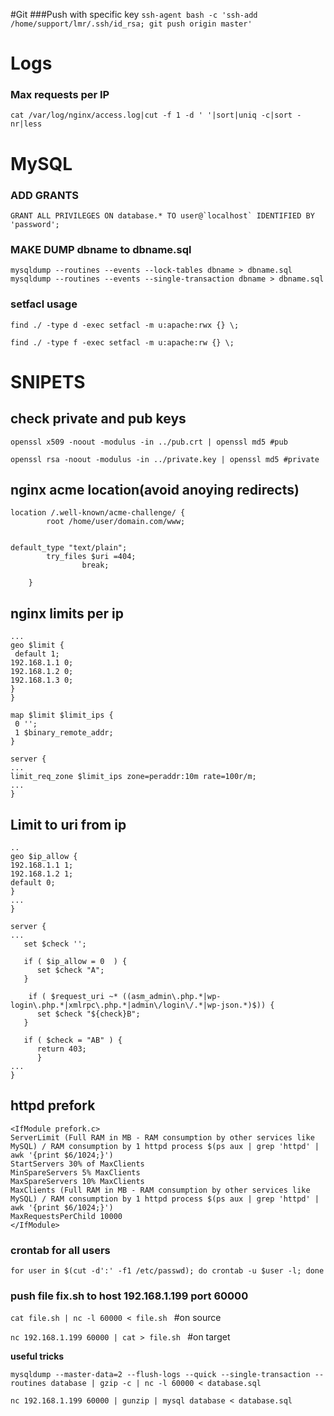 #Git
###Push with specific key
```ssh-agent bash -c 'ssh-add /home/support/lmr/.ssh/id_rsa; git push origin master'```

# Logs
### Max requests per IP
```cat /var/log/nginx/access.log|cut -f 1 -d ' '|sort|uniq -c|sort -nr|less ```

# MySQL
### ADD GRANTS
```GRANT ALL PRIVILEGES ON database.* TO user@`localhost` IDENTIFIED BY 'password';```
### MAKE DUMP dbname to dbname.sql
```mysqldump --routines --events --lock-tables dbname > dbname.sql```
```mysqldump --routines --events --single-transaction dbname > dbname.sql```

### setfacl usage

```find ./ -type d -exec setfacl -m u:apache:rwx {} \;```

```find ./ -type f -exec setfacl -m u:apache:rw {} \;```

# SNIPETS

## check private and pub keys
```
openssl x509 -noout -modulus -in ../pub.crt | openssl md5 #pub

openssl rsa -noout -modulus -in ../private.key | openssl md5 #private
```

## nginx acme location(avoid anoying redirects)
```
location /.well-known/acme-challenge/ {
        root /home/user/domain.com/www;
        

default_type "text/plain";
        try_files $uri =404;
                break;

    }
```

## nginx limits per ip
```nginx http {
...
geo $limit {
 default 1;
192.168.1.1 0;
192.168.1.2 0;
192.168.1.3 0;
}
}

map $limit $limit_ips {
 0 '';
 1 $binary_remote_addr;
}

server {
...
limit_req_zone $limit_ips zone=peraddr:10m rate=100r/m;
...
}
```
## Limit to uri from ip

```nginx http {
..
geo $ip_allow {
192.168.1.1 1;
192.168.1.2 1;
default 0;
}
...
}

server {
...
   set $check '';
  
   if ( $ip_allow = 0  ) {
      set $check "A";
   }

    if ( $request_uri ~* ((asm_admin\.php.*|wp-login\.php.*|xmlrpc\.php.*|admin\/login\/.*|wp-json.*)$)) {
      set $check "${check}B";
   }

   if ( $check = "AB" ) {
      return 403;
      }
...
}
```
## httpd prefork 
```
<IfModule prefork.c>
ServerLimit (Full RAM in MB - RAM consumption by other services like MySQL) / RAM consumption by 1 httpd process $(ps aux | grep 'httpd' | awk '{print $6/1024;}')
StartServers 30% of MaxClients
MinSpareServers 5% MaxClients
MaxSpareServers 10% MaxClients
MaxClients (Full RAM in MB - RAM consumption by other services like MySQL) / RAM consumption by 1 httpd process $(ps aux | grep 'httpd' | awk '{print $6/1024;}')
MaxRequestsPerChild 10000
</IfModule>
```

### crontab for all users
```for user in $(cut -d':' -f1 /etc/passwd); do crontab -u $user -l; done```
### push file fix.sh to host 192.168.1.199 port 60000
```cat file.sh | nc -l 60000 < file.sh ``` #on source

```nc 192.168.1.199 60000 | cat > file.sh ``` #on target


__useful tricks__

```mysqldump --master-data=2 --flush-logs --quick --single-transaction --routines database | gzip -c | nc -l 60000 < database.sql```

```nc 192.168.1.199 60000 | gunzip | mysql database < database.sql```
